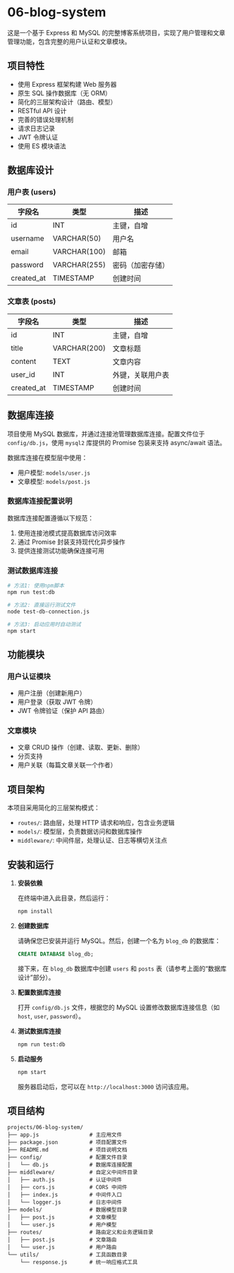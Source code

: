 # 06-blog-system

这是一个基于 Express 和 MySQL 的完整博客系统项目，实现了用户管理和文章管理功能，包含完整的用户认证和文章模块。

## 项目特性

- 使用 Express 框架构建 Web 服务器
- 原生 SQL 操作数据库（无 ORM）
- 简化的三层架构设计（路由、模型）
- RESTful API 设计
- 完善的错误处理机制
- 请求日志记录
- JWT 令牌认证
- 使用 ES 模块语法

## 数据库设计

### 用户表 (users)

| 字段名     | 类型         | 描述             |
| ---------- | ------------ | ---------------- |
| id         | INT          | 主键，自增       |
| username   | VARCHAR(50)  | 用户名           |
| email      | VARCHAR(100) | 邮箱             |
| password   | VARCHAR(255) | 密码（加密存储） |
| created_at | TIMESTAMP    | 创建时间         |

### 文章表 (posts)

| 字段名     | 类型         | 描述             |
| ---------- | ------------ | ---------------- |
| id         | INT          | 主键，自增       |
| title      | VARCHAR(200) | 文章标题         |
| content    | TEXT         | 文章内容         |
| user_id    | INT          | 外键，关联用户表 |
| created_at | TIMESTAMP    | 创建时间         |

## 数据库连接

项目使用 MySQL 数据库，并通过连接池管理数据库连接。配置文件位于 `config/db.js`，使用 `mysql2` 库提供的 Promise 包装来支持 async/await 语法。

数据库连接在模型层中使用：

- 用户模型: `models/user.js`
- 文章模型: `models/post.js`

### 数据库连接配置说明

数据库连接配置遵循以下规范：

1.  使用连接池模式提高数据库访问效率
2.  通过 Promise 封装支持现代化异步操作
3.  提供连接测试功能确保连接可用

### 测试数据库连接

```bash
# 方法1: 使用npm脚本
npm run test:db

# 方法2: 直接运行测试文件
node test-db-connection.js

# 方法3: 启动应用时自动测试
npm start
```

## 功能模块

### 用户认证模块

- 用户注册（创建新用户）
- 用户登录（获取 JWT 令牌）
- JWT 令牌验证（保护 API 路由）

### 文章模块

- 文章 CRUD 操作（创建、读取、更新、删除）
- 分页支持
- 用户关联（每篇文章关联一个作者）

## 项目架构

本项目采用简化的三层架构模式：

- `routes/`: 路由层，处理 HTTP 请求和响应，包含业务逻辑
- `models/`: 模型层，负责数据访问和数据库操作
- `middleware/`: 中间件层，处理认证、日志等横切关注点

## 安装和运行

1.  **安装依赖**

    在终端中进入此目录，然后运行：

    ```bash
    npm install
    ```

2.  **创建数据库**

    请确保您已安装并运行 MySQL。然后，创建一个名为 `blog_db` 的数据库：

    ```sql
    CREATE DATABASE blog_db;
    ```

    接下来，在 `blog_db` 数据库中创建 `users` 和 `posts` 表（请参考上面的“数据库设计”部分）。

3.  **配置数据库连接**

    打开 `config/db.js` 文件，根据您的 MySQL 设置修改数据库连接信息（如 `host`, `user`, `password`）。

4.  **测试数据库连接**

    ```bash
    npm run test:db
    ```

5.  **启动服务**

    ```bash
    npm start
    ```

    服务器启动后，您可以在 `http://localhost:3000` 访问该应用。

## 项目结构

```
projects/06-blog-system/
├── app.js                # 主应用文件
├── package.json          # 项目配置文件
├── README.md             # 项目说明文档
├── config/               # 配置文件目录
│   └── db.js             # 数据库连接配置
├── middleware/           # 自定义中间件目录
│   ├── auth.js           # 认证中间件
│   ├── cors.js           # CORS 中间件
│   ├── index.js          # 中间件入口
│   └── logger.js         # 日志中间件
├── models/               # 数据模型目录
│   ├── post.js           # 文章模型
│   └── user.js           # 用户模型
├── routes/               # 路由定义和业务逻辑目录
│   ├── post.js           # 文章路由
│   └── user.js           # 用户路由
└── utils/                # 工具函数目录
    └── response.js       # 统一响应格式工具
```
